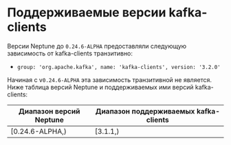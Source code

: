 # Поддерживаемые версии kafka-clients

Версии Neptune до `0.24.6-ALPHA` предоставляли следующую зависимость от kafka-clients транзитивно:

- `group: 'org.apache.kafka', name: 'kafka-clients', version: '3.2.0'`

Начиная с v`0.24.6-ALPHA` эта зависимость транзитивной не является. Ниже таблица версий Neptune
и поддерживаемых ими версий kafka-clients:

| Диапазон версий Neptune | Диапазон поддерживаемых kafka-clients |
|-------------------------|---------------------------------------|
| [0.24.6-ALPHA,)         | [3.1.1,)                              |